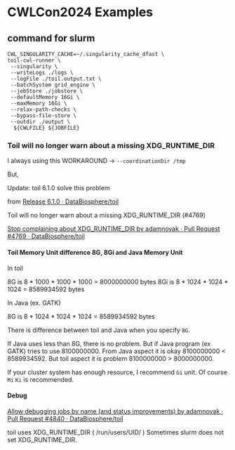 # CWLCon2024 Examples

## command for slurm

```
CWL_SINGULARITY_CACHE=~/.singularity_cache_dfast \
toil-cwl-runner \
 --singularity \
 --writeLogs ./logs \
 --logFile ./toil.output.txt \
 --batchSystem grid_engine \
 --jobStore ./jobstore \
 --defaultMemory 16Gi \
 --maxMemory 16Gi \
 --relax-path-checks \
 --bypass-file-store \
 --outdir ./output \
  ${CWLFILE} ${JOBFILE}
```

### Toil will no longer warn about a missing XDG_RUNTIME_DIR

I always using this WORKAROUND -> `--coordinationDir /tmp`

But,

Update: toil 6.1.0 solve this problem

from [Release 6\.1\.0 · DataBiosphere/toil](https://github.com/DataBiosphere/toil/releases/tag/releases%2F6.1.0)

Toil will no longer warn about a missing XDG_RUNTIME_DIR (#4769)

[Stop complaining about XDG\_RUNTIME\_DIR by adamnovak · Pull Request \#4769 · DataBiosphere/toil](https://github.com/DataBiosphere/toil/pull/4769)

#### Toil Memory Unit difference 8G, 8Gi and Java Memory Unit

In toil

8G  is 8 * 1000 * 1000 * 1000 = 8000000000 bytes
8Gi is 8 * 1024 * 1024 * 1024 = 8589934592 bytes

In Java (ex. GATK)

8G is 8 * 1024 * 1024 * 1024 = 8589934592 bytes

There is difference between toil and Java when you specify `8G`.

If Java uses less than 8G, there is no problem.
But if Java program (ex GATK) tries to use 8100000000.
From Java aspect it is okay 8100000000 < 8589934592.
But toil aspect it is problem 8100000000 >  8000000000.

If your cluster system has enough resource, I recommend `Gi` unit.
Of course `Mi` `Ki` is recommended.



#### Debug 

[Allow debugging jobs by name \(and status improvements\) by adamnovak · Pull Request \#4840 · DataBiosphere/toil](https://github.com/DataBiosphere/toil/pull/4840)



toil uses XDG_RUNTIME_DIR ( /run/users/UID/ )
Sometimes slurm does not set XDG_RUNTIME_DIR.